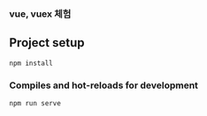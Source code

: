 ### vue, vuex 체험

## Project setup
```
npm install
```

### Compiles and hot-reloads for development
```
npm run serve
```